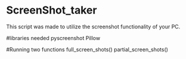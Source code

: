 # ScreenShot_taker
This script was made to utilize the screenshot functionality of your PC. 

#libraries needed
pyscreenshot
Pillow

#Running 
two functions 
 full_screen_shots()
 partial_screen_shots()
